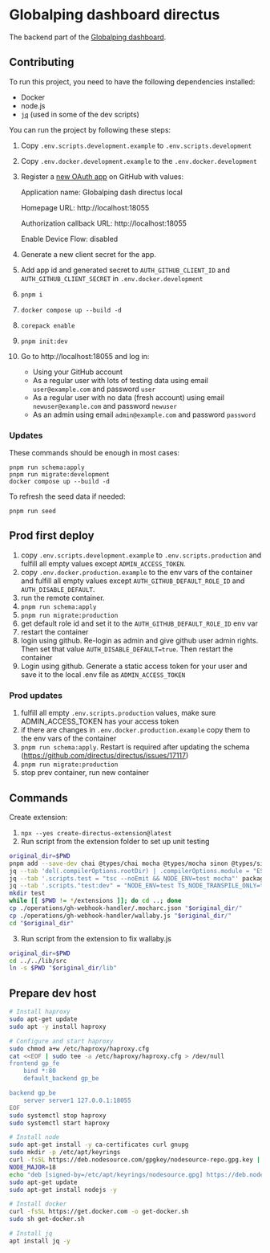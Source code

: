 # Globalping dashboard directus

The backend part of the [Globalping dashboard](https://github.com/jsdelivr/globalping-dash).

## Contributing

To run this project, you need to have the following dependencies installed:
 - Docker
 - node.js
 - [`jq`](https://jqlang.org/) (used in some of the dev scripts)

You can run the project by following these steps:

1. Copy `.env.scripts.development.example` to `.env.scripts.development`
2. Copy `.env.docker.development.example` to the `.env.docker.development`
3. Register a [new OAuth app](https://github.com/settings/applications/new) on GitHub with values:

    Application name: Globalping dash directus local

    Homepage URL: http://localhost:18055

    Authorization callback URL: http://localhost:18055

    Enable Device Flow: disabled
5. Generate a new client secret for the app.
4. Add app id and generated secret to `AUTH_GITHUB_CLIENT_ID` and `AUTH_GITHUB_CLIENT_SECRET` in `.env.docker.development`
5. `pnpm i`
6. `docker compose up --build -d`
7. `corepack enable`
8. `pnpm init:dev`
9. Go to http://localhost:18055 and log in:
    - Using your GitHub account
    - As a regular user with lots of testing data using email `user@example.com` and password `user`
    - As a regular user with no data (fresh account) using email `newuser@example.com` and password `newuser`
    - As an admin using email `admin@example.com` and password `password`

### Updates

These commands should be enough in most cases:

```
pnpm run schema:apply
pnpm run migrate:development
docker compose up --build -d
```

To refresh the seed data if needed:

```
pnpm run seed
```

## Prod first deploy

1. copy `.env.scripts.development.example` to `.env.scripts.production` and fulfill all empty values except `ADMIN_ACCESS_TOKEN`.
2. copy `.env.docker.production.example` to the env vars of the container and fulfill all empty values except `AUTH_GITHUB_DEFAULT_ROLE_ID` and `AUTH_DISABLE_DEFAULT`.
3. run the remote container.
4. `pnpm run schema:apply`
5. `pnpm run migrate:production`
6. get default role id and set it to the `AUTH_GITHUB_DEFAULT_ROLE_ID` env var
7. restart the container
8. login using github. Re-login as admin and give github user admin rights. Then set that value `AUTH_DISABLE_DEFAULT=true`. Then restart the container
9. Login using github. Generate a static access token for your user and save it to the local .env file as `ADMIN_ACCESS_TOKEN`

### Prod updates

1. fulfill all empty `.env.scripts.production` values, make sure ADMIN_ACCESS_TOKEN has your access token
2. if there are changes in `.env.docker.production.example` copy them to the env vars of the container
3. `pnpm run schema:apply`. Restart is required after updating the schema (https://github.com/directus/directus/issues/17117)
4. `pnpm run migrate:production`
5. stop prev container, run new container

## Commands

Create extension:

1. `npx --yes create-directus-extension@latest`
2. Run script from the extension folder to set up unit testing
```bash
original_dir=$PWD
pnpm add --save-dev chai @types/chai mocha @types/mocha sinon @types/sinon ts-node @directus/extensions @directus/types
jq --tab 'del(.compilerOptions.rootDir) | .compilerOptions.module = "ESNext" | .compilerOptions.resolveJsonModule = true | .include = ["./src/**/*.ts", "../../lib/**/*.ts", "./test/**/*.ts"]' tsconfig.json > temp.json && mv temp.json tsconfig.json
jq --tab '.scripts.test = "tsc --noEmit && NODE_ENV=test mocha"' package.json > temp.json && mv temp.json package.json
jq --tab '.scripts."test:dev" = "NODE_ENV=test TS_NODE_TRANSPILE_ONLY=true mocha"' package.json > temp.json && mv temp.json package.json
mkdir test
while [[ $PWD != */extensions ]]; do cd ..; done
cp ./operations/gh-webhook-handler/.mocharc.json "$original_dir/"
cp ./operations/gh-webhook-handler/wallaby.js "$original_dir/"
cd "$original_dir"
```
3. Run script from the extension to fix wallaby.js
```bash
original_dir=$PWD
cd ../../lib/src
ln -s $PWD "$original_dir/lib"
```

## Prepare dev host

```bash
# Install haproxy
sudo apt-get update
sudo apt -y install haproxy

# Configure and start haproxy
sudo chmod a+w /etc/haproxy/haproxy.cfg
cat <<EOF | sudo tee -a /etc/haproxy/haproxy.cfg > /dev/null
frontend gp_fe
    bind *:80
    default_backend gp_be

backend gp_be
    server server1 127.0.0.1:18055
EOF
sudo systemctl stop haproxy
sudo systemctl start haproxy

# Install node
sudo apt-get install -y ca-certificates curl gnupg
sudo mkdir -p /etc/apt/keyrings
curl -fsSL https://deb.nodesource.com/gpgkey/nodesource-repo.gpg.key | sudo gpg --dearmor -o /etc/apt/keyrings/nodesource.gpg
NODE_MAJOR=18
echo "deb [signed-by=/etc/apt/keyrings/nodesource.gpg] https://deb.nodesource.com/node_$NODE_MAJOR.x nodistro main" | sudo tee /etc/apt/sources.list.d/nodesource.list
sudo apt-get update
sudo apt-get install nodejs -y

# Install docker
curl -fsSL https://get.docker.com -o get-docker.sh
sudo sh get-docker.sh

# Install jq
apt install jq -y
```
